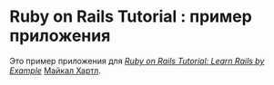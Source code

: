 # Ruby on Rails Tutorial : пример приложения

Это пример приложения для
[*Ruby on Rails Tutorial: Learn Rails by Example*](http://railstutorial.org/)
[Майкал Хартл](http://michaelhartl.com/).
